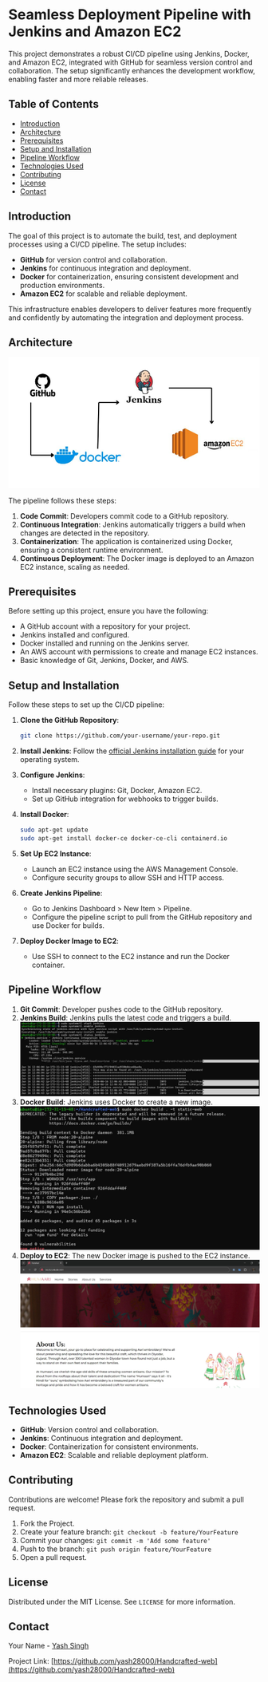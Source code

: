 # Seamless Deployment Pipeline with Jenkins and Amazon EC2

This project demonstrates a robust CI/CD pipeline using Jenkins, Docker, and Amazon EC2, integrated with GitHub for seamless version control and collaboration. The setup significantly enhances the development workflow, enabling faster and more reliable releases.

## Table of Contents

- [Introduction](#introduction)
- [Architecture](#architecture)
- [Prerequisites](#prerequisites)
- [Setup and Installation](#setup-and-installation)
- [Pipeline Workflow](#pipeline-workflow)
- [Technologies Used](#technologies-used)
- [Contributing](#contributing)
- [License](#license)
- [Contact](#contact)

## Introduction

The goal of this project is to automate the build, test, and deployment processes using a CI/CD pipeline. The setup includes:

- **GitHub** for version control and collaboration.
- **Jenkins** for continuous integration and deployment.
- **Docker** for containerization, ensuring consistent development and production environments.
- **Amazon EC2** for scalable and reliable deployment.

This infrastructure enables developers to deliver features more frequently and confidently by automating the integration and deployment process.

## Architecture

![Architecture Diagram](1718645834279.jpeg)

The pipeline follows these steps:

1. **Code Commit**: Developers commit code to a GitHub repository.
2. **Continuous Integration**: Jenkins automatically triggers a build when changes are detected in the repository.
3. **Containerization**: The application is containerized using Docker, ensuring a consistent runtime environment.
4. **Continuous Deployment**: The Docker image is deployed to an Amazon EC2 instance, scaling as needed.

## Prerequisites

Before setting up this project, ensure you have the following:

- A GitHub account with a repository for your project.
- Jenkins installed and configured.
- Docker installed and running on the Jenkins server.
- An AWS account with permissions to create and manage EC2 instances.
- Basic knowledge of Git, Jenkins, Docker, and AWS.

## Setup and Installation

Follow these steps to set up the CI/CD pipeline:

1. **Clone the GitHub Repository**:
    ```bash
    git clone https://github.com/your-username/your-repo.git
    ```

2. **Install Jenkins**: Follow the [official Jenkins installation guide](https://www.jenkins.io/doc/book/installing/) for your operating system.

3. **Configure Jenkins**:
   - Install necessary plugins: Git, Docker, Amazon EC2.
   - Set up GitHub integration for webhooks to trigger builds.

4. **Install Docker**:
    ```bash
    sudo apt-get update
    sudo apt-get install docker-ce docker-ce-cli containerd.io
    ```

5. **Set Up EC2 Instance**:
   - Launch an EC2 instance using the AWS Management Console.
   - Configure security groups to allow SSH and HTTP access.

6. **Create Jenkins Pipeline**:
   - Go to Jenkins Dashboard > New Item > Pipeline.
   - Configure the pipeline script to pull from the GitHub repository and use Docker for builds.

7. **Deploy Docker Image to EC2**:
   - Use SSH to connect to the EC2 instance and run the Docker container.

## Pipeline Workflow

1. **Git Commit**: Developer pushes code to the GitHub repository.
2. **Jenkins Build**: Jenkins pulls the latest code and triggers a build.
   ![Jenkins Build](1718645834224.jpeg)
3. **Docker Build**: Jenkins uses Docker to create a new image.
   ![Docker Build](1718645834000.jpeg)
4. **Deploy to EC2**: The new Docker image is pushed to the EC2 instance.
   ![Website on EC2](1718645836957.jpeg)

## Technologies Used

- **GitHub**: Version control and collaboration.
- **Jenkins**: Continuous integration and deployment.
- **Docker**: Containerization for consistent environments.
- **Amazon EC2**: Scalable and reliable deployment platform.

## Contributing

Contributions are welcome! Please fork the repository and submit a pull request.

1. Fork the Project.
2. Create your feature branch: `git checkout -b feature/YourFeature`
3. Commit your changes: `git commit -m 'Add some feature'`
4. Push to the branch: `git push origin feature/YourFeature`
5. Open a pull request.

## License

Distributed under the MIT License. See `LICENSE` for more information.

## Contact

Your Name - [Yash Singh](mailto:yashsingh.2803@gmail.com)

Project Link: [https://github.com/yash28000/Handcrafted-web](https://github.com/yash28000/Handcrafted-web)
